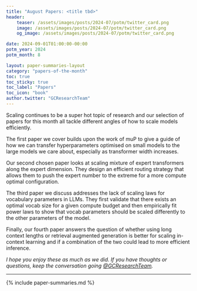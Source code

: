 ```yaml
---
title: "August Papers: <title tbd>"
header:
    teaser: /assets/images/posts/2024-07/potm/twitter_card.png
    image: /assets/images/posts/2024-07/potm/twitter_card.png
    og_image: /assets/images/posts/2024-07/potm/twitter_card.png

date: 2024-09-01T01:00:00-00:00
potm_year: 2024
potm_month: 8

layout: paper-summaries-layout
category: "papers-of-the-month"
toc: true
toc_sticky: true
toc_label: "Papers"
toc_icon: "book"
author.twitter: "GCResearchTeam"
---
```


Scaling continues to be a super hot topic of research and our selection of papers for this month all tackle different angles of how to scale models efficiently.

The first paper we cover builds upon the work of muP to give a guide of how we can transfer hyperparameters optimised on small models to the large models we care about, especially as transformer width increases.

Our second chosen paper looks at scaling mixture of expert transformers along the expert dimension. They design an efficient routing strategy that allows them to push the expert number to the extreme for a more compute optimal configuration. 

The third paper we discuss addresses the lack of scaling laws for vocabulary parameters in LLMs. They first validate that there exists an optimal vocab size for a given compute budget and then empirically fit power laws to show that vocab parameters should be scaled differently to the other parameters of the model. 

Finally, our fourth paper answers the question of whether using long context lengths or retrieval augmented generation is better for scaling in-context learning and if a combination of the two could lead to more efficient inference.


_I hope you enjoy these as much as we did. If you have thoughts or questions, keep the conversation going [@GCResearchTeam](https://x.com/GCResearchTeam)._

---

{% include paper-summaries.md %}
